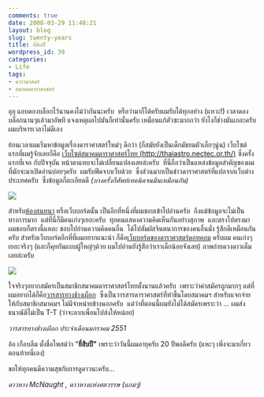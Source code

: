 ```yaml
---
comments: true
date: 2008-03-29 11:48:21
layout: blog
slug: twenty-years
title: ยี่สิบปี
wordpress_id: 39
categories:
- Life
tags:
- ดาราศาสตร์
- สมาคมดาราศาสตร์
---
```


อุอุ แอบดองบล็อกไว้นานคงไม่ว่ากันนะครับ  หรือว่ามาก็ได้ครับผมรับได้ทุกอย่าง (แหวะ!) เวลาดองบล็อกนานๆแล้วมาอัพที แจงเหตุผลไปมันก็เท่านั้นครับ เหมือนแก้ตัวซะมากกว่า ยังไงก็ช่างมันเถอะครับ ผมบริหารเวลาไม่ดีเอง

ย้อนเวลาผมเริ่มหาข้อมูลเรื่องดาราศาสตร์ใหม่ๆ ดีกว่า (ก็สมัยยังเป็นเด็กมัธยมตัวเล็กๆนู่น) เว็บไซต์แรกที่ผมรู้จักเลยก็คือ [เว็บไซต์สมาคมดาราศาสตร์ไทย (http://thaiastro.nectec.or.th/)](http://thaiastro.nectec.or.th/) ซึ่งครั้งแรกที่เจอ กับปัจจุบัน หน้าตาแทบจะไม่เปลี่ยนแปลงเลยล่ะครับ  ที่นี่ถือว่าเป็นแหล่งข้อมูลสำคัญของผม  ที่มักจะมาเปิดอ่านบ่อยๆครับ  ผมรับฟีดจากเว็บด้วย  ซึ่งส่วนมากเป็นข่าวดาราศาสตร์ที่แปลจากเว็บต่างประเทศครับ  ซึ่งข้อมูลก็ละเอียดดี _(บางครั้งก็ศัพท์เทคนิคจนมึนเหมือนกัน)_

![](http://tasboard.piesoft.net/img/thaiastro-h-index3.gif)

สำหรับ[ห้องสนทนา](http://tasboard.piesoft.net/) หรือเว็บบอร์ดนั้น เป็นอีกที่หนึ่งที่ผมชอบเข้าไปอ่านครับ  ถึงแม้ข้อมูลจะไม่เป็นทางการมาก  แต่ที่นี่ก็มีคนเก่งๆเยอะครับ  ทุกคนแสดงความคิดเห็นกันอย่างสุภาพ  และตรงไปตรงมา  ผมชอบก็ตรงนี้แหละ ชอบไปอ่านความคิดคนอื่น  ได้ไปสัมผัสจินตนาการของคนอื่นมั่ง รู้สึกดีเหมือนกันครับ สำหรับเว็บบอร์ดอีกที่ที่ผมอยากแนะนำ ก็คือ[เว็บบอร์ดของดาราศาสตร์ดอทคอม](http://www.darasart.com/webboard/default1.asp?checked=on) ครับผม คนเก่งๆเยอะจริงๆ (และก็คุยกันแบบผู้ใหญ่ๆด้วย ผมไปอ่านยังรู้สึกว่าเราเด็กน้อยจังเลย) ภาพถ่ายดวงดาวเต็มเลยล่ะครับ

![](http://www.darasart.com/layout/darasart_logo.gif)

ใจจริงๆอยากสมัครเป็นสมาชิกสมาคมดาราศาสตร์ไทยตั้งนานแล้วครับ  เพราะว่าค่าสมัครถูกมากๆ แต่ที่ผมอยากได้ก็คือ[วารสารทางช้างเผือก](http://thaiastro.nectec.or.th/mlky/)  ซึ่งเป็นวารสารดาราศาสตร์ที่ทำขึ้นโดยสมาคมฯ สำหรับแจกจ่ายให้กับสมาชิกสมาคมฯ ไม่มีจำหน่ายข้างนอกครับ  แต่ว่าที่ตอนนี้ผมยังไม่ได้สมัครเพราะว่า ... ผมส่งธนาณัติไม่เป็น T-T (ว่าจะลากเพื่อนไปส่งให้หน่อย)

_วารสารทางช้างเผือก ประจำเดือนมกราคม 2551_

อ้อ เกือบลืม ตั้งชื่อโพสต์ว่า "**ยี่สิบปี"** เพราะว่าวันนี้ผมอายุครับ 20 ปีพอดีครับ (แหะๆ เพิ่งจะมาเกี่ยวตอนท้ายนี่เอง)

ขอให้ทุกคนมีความสุขกับการดูดาวนะครับ...

_ดาวหาง McNaught , ดาวหางแห่งศตวรรษ (แถมๆ)_
